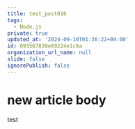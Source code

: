 ```yaml
---
title: test_post016
tags:
  - Node.js
private: true
updated_at: '2024-09-10T01:36:22+09:00'
id: 693567830e69224e1c6a
organization_url_name: null
slide: false
ignorePublish: false
---
```

# new article body
test
